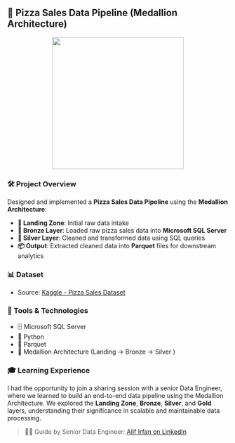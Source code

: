 ## 🍕 Pizza Sales Data Pipeline (Medallion Architecture)

<p align="center">
  <img src="https://media.giphy.com/media/8m7nAJTYvzNUh54HQm/giphy.gif?cid=ecf05e47z16mopvp37g5sohq1mgrflbe0ujkg7emrj97k1an&ep=v1_gifs_search&rid=giphy.gif&ct=g" width="300"/>
</p>

### 🛠️ Project Overview
Designed and implemented a **Pizza Sales Data Pipeline** using the **Medallion Architecture**:
- **🏁 Landing Zone**: Initial raw data intake
- **🥉 Bronze Layer**: Loaded raw pizza sales data into **Microsoft SQL Server**
- **🥈 Silver Layer**: Cleaned and transformed data using SQL queries
- **📦 Output**: Extracted cleaned data into **Parquet** files for downstream analytics

### 📊 Dataset
- Source: [Kaggle - Pizza Sales Dataset](https://www.kaggle.com/code/mdismielhossenabir/pizza-sales-dataset)

### 🧰 Tools & Technologies
- 🗄️ Microsoft SQL Server  
- 🐍 Python  
- 📁 Parquet  
- 🧱 Medallion Architecture (Landing → Bronze → Silver )

### 🎓 Learning Experience
I had the opportunity to join a sharing session with a senior Data Engineer, where we learned to build an end-to-end data pipeline using the Medallion Architecture. We explored the **Landing Zone**, **Bronze**, **Silver**, and **Gold** layers, understanding their significance in scalable and maintainable data processing.

> 👨‍💻 Guide by Senior Data Engineer: [Alif Irfan on LinkedIn](https://www.linkedin.com/in/alif-irfan)


